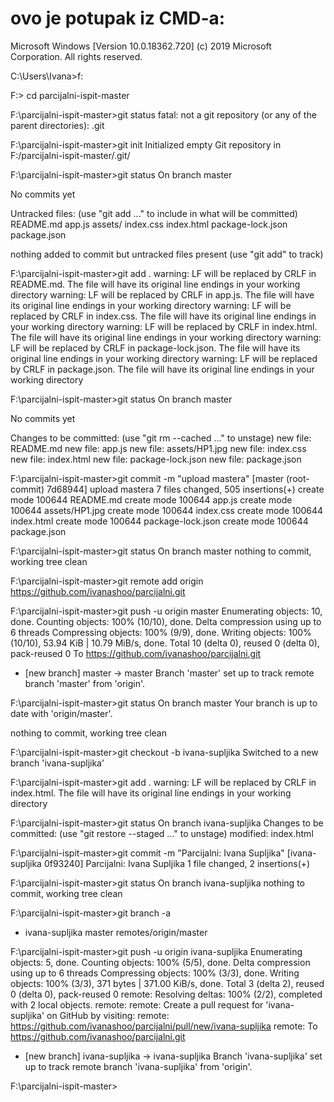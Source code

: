# ovo je potupak iz CMD-a:

Microsoft Windows [Version 10.0.18362.720]
(c) 2019 Microsoft Corporation. All rights reserved.

C:\Users\Ivana>f:

F:\> cd parcijalni-ispit-master

F:\parcijalni-ispit-master>git status
fatal: not a git repository (or any of the parent directories): .git

F:\parcijalni-ispit-master>git init
Initialized empty Git repository in F:/parcijalni-ispit-master/.git/

F:\parcijalni-ispit-master>git status
On branch master

No commits yet

Untracked files:
  (use "git add <file>..." to include in what will be committed)
        README.md
        app.js
        assets/
        index.css
        index.html
        package-lock.json
        package.json

nothing added to commit but untracked files present (use "git add" to track)

F:\parcijalni-ispit-master>git add .
warning: LF will be replaced by CRLF in README.md.
The file will have its original line endings in your working directory
warning: LF will be replaced by CRLF in app.js.
The file will have its original line endings in your working directory
warning: LF will be replaced by CRLF in index.css.
The file will have its original line endings in your working directory
warning: LF will be replaced by CRLF in index.html.
The file will have its original line endings in your working directory
warning: LF will be replaced by CRLF in package-lock.json.
The file will have its original line endings in your working directory
warning: LF will be replaced by CRLF in package.json.
The file will have its original line endings in your working directory

F:\parcijalni-ispit-master>git status
On branch master

No commits yet

Changes to be committed:
  (use "git rm --cached <file>..." to unstage)
        new file:   README.md
        new file:   app.js
        new file:   assets/HP1.jpg
        new file:   index.css
        new file:   index.html
        new file:   package-lock.json
        new file:   package.json


F:\parcijalni-ispit-master>git commit -m "upload mastera"
[master (root-commit) 7d68944] upload mastera
 7 files changed, 505 insertions(+)
 create mode 100644 README.md
 create mode 100644 app.js
 create mode 100644 assets/HP1.jpg
 create mode 100644 index.css
 create mode 100644 index.html
 create mode 100644 package-lock.json
 create mode 100644 package.json

F:\parcijalni-ispit-master>git status
On branch master
nothing to commit, working tree clean

F:\parcijalni-ispit-master>git remote add origin https://github.com/ivanashoo/parcijalni.git

F:\parcijalni-ispit-master>git push -u origin master
Enumerating objects: 10, done.
Counting objects: 100% (10/10), done.
Delta compression using up to 6 threads
Compressing objects: 100% (9/9), done.
Writing objects: 100% (10/10), 53.94 KiB | 10.79 MiB/s, done.
Total 10 (delta 0), reused 0 (delta 0), pack-reused 0
To https://github.com/ivanashoo/parcijalni.git
 * [new branch]      master -> master
Branch 'master' set up to track remote branch 'master' from 'origin'.

F:\parcijalni-ispit-master>git status
On branch master
Your branch is up to date with 'origin/master'.

nothing to commit, working tree clean

F:\parcijalni-ispit-master>git checkout -b ivana-supljika
Switched to a new branch 'ivana-supljika'

F:\parcijalni-ispit-master>git add .
warning: LF will be replaced by CRLF in index.html.
The file will have its original line endings in your working directory

F:\parcijalni-ispit-master>git status
On branch ivana-supljika
Changes to be committed:
  (use "git restore --staged <file>..." to unstage)
        modified:   index.html


F:\parcijalni-ispit-master>git commit -m "Parcijalni: Ivana Supljika"
[ivana-supljika 0f93240] Parcijalni: Ivana Supljika
 1 file changed, 2 insertions(+)

F:\parcijalni-ispit-master>git status
On branch ivana-supljika
nothing to commit, working tree clean

F:\parcijalni-ispit-master>git branch -a
* ivana-supljika
  master
  remotes/origin/master

F:\parcijalni-ispit-master>git push -u origin ivana-supljika
Enumerating objects: 5, done.
Counting objects: 100% (5/5), done.
Delta compression using up to 6 threads
Compressing objects: 100% (3/3), done.
Writing objects: 100% (3/3), 371 bytes | 371.00 KiB/s, done.
Total 3 (delta 2), reused 0 (delta 0), pack-reused 0
remote: Resolving deltas: 100% (2/2), completed with 2 local objects.
remote:
remote: Create a pull request for 'ivana-supljika' on GitHub by visiting:
remote:      https://github.com/ivanashoo/parcijalni/pull/new/ivana-supljika
remote:
To https://github.com/ivanashoo/parcijalni.git
 * [new branch]      ivana-supljika -> ivana-supljika
Branch 'ivana-supljika' set up to track remote branch 'ivana-supljika' from 'origin'.

F:\parcijalni-ispit-master>